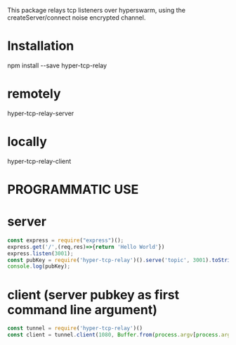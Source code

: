 This package relays tcp listeners over hyperswarm, using the createServer/connect noise encrypted channel.

# Installation
npm install --save hyper-tcp-relay

# remotely
hyper-tcp-relay-server <topicname>

# locally
hyper-tcp-relay-client <topicname> <portnumber>

# PROGRAMMATIC USE

# server
```javascript
const express = require("express")();
express.get('/',(req,res)=>{return 'Hello World'})
express.listen(3001);
const pubKey = require('hyper-tcp-relay')().serve('topic', 3001).toString('hex')
console.log(pubKey);
```

# client (server pubkey as first command line argument)

```javascript
const tunnel = require('hyper-tcp-relay')()
const client = tunnel.client(1080, Buffer.from(process.argv[process.argv.length-1], 'hex'));
````

